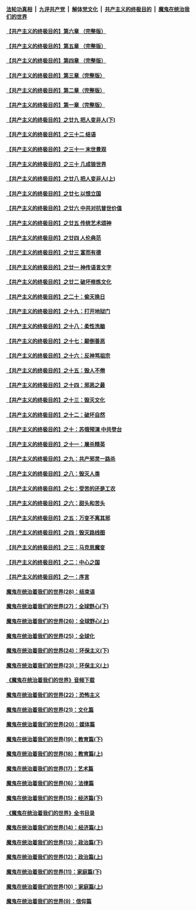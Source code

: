 ####  [法轮功真相](../../../../basic/blob/master/README.md?t=08210326) &nbsp;|&nbsp; [九评共产党](../../../../9ping.md/blob/master/README.md?t=08210326) &nbsp;|&nbsp; [解体党文化](../../../../jtdwh.md/blob/master/README.md?t=08210326)  &nbsp;|&nbsp; [共产主义的终极目的](../../../../gczydzjmd.md/blob/master/README.md?t=08210326) &nbsp;|&nbsp; [魔鬼在统治我们的世界](../../../../mgztzwmdsj.md/blob/master/README.md?t=08210326) 

#### [【共产主义的终极目的】第六章 （完整版）](../pages/nsc422/n11428913.md?t=08210326) 

#### [【共产主义的终极目的】第五章 （完整版）](../pages/nsc422/n11428912.md?t=08210326) 

#### [【共产主义的终极目的】第四章 （完整版）](../pages/nsc422/n11428907.md?t=08210326) 

#### [【共产主义的终极目的】第三章（完整版）](../pages/nsc422/n11428848.md?t=08210326) 

#### [【共产主义的终极目的】第二章（完整版）](../pages/nsc422/n11428831.md?t=08210326) 

#### [【共产主义的终极目的】第一章（完整版）](../pages/nsc422/n11417651.md?t=08210326) 

#### [【共产主义的终极目的】之廿九 把人变非人(下)](../pages/nsc422/n11344140.md?t=08210326) 

#### [【共产主义的终极目的】之三十二 结语](../pages/nsc422/n11360535.md?t=08210326) 

#### [【共产主义的终极目的】之三十一 末世景观](../pages/nsc422/n11351129.md?t=08210326) 

#### [【共产主义的终极目的】之三十 几成狼世界](../pages/nsc422/n11348280.md?t=08210326) 

#### [【共产主义的终极目的】之廿八 把人变非人(上)](../pages/nsc422/n11340492.md?t=08210326) 

#### [【共产主义的终极目的】之廿七 以恨立国](../pages/nsc422/n11336944.md?t=08210326) 

#### [【共产主义的终极目的】之廿六 中共对抗普世价值](../pages/nsc422/n11324785.md?t=08210326) 

#### [【共产主义的终极目的】之廿五 传统艺术颂神](../pages/nsc422/n11296396.md?t=08210326) 

#### [【共产主义的终极目的】之廿四 人伦典范](../pages/nsc422/n11296397.md?t=08210326) 

#### [【共产主义的终极目的】之廿三 富而有德](../pages/nsc422/n11283598.md?t=08210326) 

#### [【共产主义的终极目的】之廿一 神传语言文字](../pages/nsc422/n11263265.md?t=08210326) 

#### [【共产主义的终极目的】之廿二 破坏修炼文化](../pages/nsc422/n11245728.md?t=08210326) 

#### [【共产主义的终极目的】之二十：偷天换日](../pages/nsc422/n11238846.md?t=08210326) 

#### [【共产主义的终极目的】之十九：打开地狱门](../pages/nsc422/n11206376.md?t=08210326) 

#### [【共产主义的终极目的】之十八：柔性洗脑](../pages/nsc422/n11199994.md?t=08210326) 

#### [【共产主义的终极目的】之十七：颠倒善恶](../pages/nsc422/n11179782.md?t=08210326) 

#### [【共产主义的终极目的】之十六：反神骂祖宗](../pages/nsc422/n11166798.md?t=08210326) 

#### [【共产主义的终极目的】之十五：毁人不倦](../pages/nsc422/n11166792.md?t=08210326) 

#### [【共产主义的终极目的】之十四：邪恶之最](../pages/nsc422/n11150249.md?t=08210326) 

#### [【共产主义的终极目的】之十三：毁灭文化](../pages/nsc422/n11135227.md?t=08210326) 

#### [【共产主义的终极目的】之十二：破坏自然](../pages/nsc422/n11135214.md?t=08210326) 

#### [【共产主义的终极目的】之十：苏俄预演 中共登台](../pages/nsc422/n11118424.md?t=08210326) 

#### [【共产主义的终极目的】之十一：屠杀精英](../pages/nsc422/n11118442.md?t=08210326) 

#### [【共产主义的终极目的】之九：共产邪灵一路杀](../pages/nsc422/n11114139.md?t=08210326) 

#### [【共产主义的终极目的】之八：毁灭人类](../pages/nsc422/n11108503.md?t=08210326) 

#### [【共产主义的终极目的】之七：受苦的还是工农](../pages/nsc422/n11101809.md?t=08210326) 

#### [【共产主义的终极目的】之六：甜头和苦头](../pages/nsc422/n11096971.md?t=08210326) 

#### [【共产主义的终极目的】之五：万变不离其邪](../pages/nsc422/n11091285.md?t=08210326) 

#### [【共产主义的终极目的】之四：毁灭路线图](../pages/nsc422/n11086284.md?t=08210326) 

#### [【共产主义的终极目的】之三：马克思魔变](../pages/nsc422/n11061941.md?t=08210326) 

#### [【共产主义的终极目的】之二：中心之国](../pages/nsc422/n11047728.md?t=08210326) 

#### [【共产主义的终极目的】之一：序言](../pages/nsc422/n11086077.md?t=08210326) 

#### [魔鬼在统治着我们的世界(28)：结束语](../pages/nsc422/n10936246.md?t=08210326) 

#### [魔鬼在统治着我们的世界(27)：全球野心(下)](../pages/nsc422/n10928319.md?t=08210326) 

#### [魔鬼在统治着我们的世界(26)：全球野心(上)](../pages/nsc422/n10900318.md?t=08210326) 

#### [魔鬼在统治着我们的世界(25)：全球化](../pages/nsc422/n10788205.md?t=08210326) 

#### [魔鬼在统治着我们的世界(24)：环保主义(下)](../pages/nsc422/n10695307.md?t=08210326) 

#### [魔鬼在统治着我们的世界(23)：环保主义(上)](../pages/nsc422/n10688613.md?t=08210326) 

#### [《魔鬼在统治着我们的世界》音频下载](../pages/nsc422/n10635553.md?t=08210326) 

#### [魔鬼在统治着我们的世界(22)：恐怖主义](../pages/nsc422/n10614727.md?t=08210326) 

#### [魔鬼在统治着我们的世界(21)：文化篇](../pages/nsc422/n10597706.md?t=08210326) 

#### [魔鬼在统治着我们的世界(20)：媒体篇](../pages/nsc422/n10586579.md?t=08210326) 

#### [魔鬼在统治着我们的世界(19)：教育篇(下)](../pages/nsc422/n10564808.md?t=08210326) 

#### [魔鬼在统治着我们的世界(18)：教育篇(上)](../pages/nsc422/n10526970.md?t=08210326) 

#### [魔鬼在统治着我们的世界(17)：艺术篇](../pages/nsc422/n10499093.md?t=08210326) 

#### [魔鬼在统治着我们的世界(16)：法律篇](../pages/nsc422/n10485969.md?t=08210326) 

#### [魔鬼在统治着我们的世界(15)：经济篇(下)](../pages/nsc422/n10469975.md?t=08210326) 

#### [《魔鬼在统治着我们的世界》全书目录](../pages/nsc422/n10464261.md?t=08210326) 

#### [魔鬼在统治着我们的世界(14)：经济篇(上)](../pages/nsc422/n10457370.md?t=08210326) 

#### [魔鬼在统治着我们的世界(13)：政治篇(下)](../pages/nsc422/n10448270.md?t=08210326) 

#### [魔鬼在统治着我们的世界(12)：政治篇(上)](../pages/nsc422/n10444576.md?t=08210326) 

#### [魔鬼在统治着我们的世界(11)：家庭篇(下)](../pages/nsc422/n10440961.md?t=08210326) 

#### [魔鬼在统治着我们的世界(10)：家庭篇(上)](../pages/nsc422/n10435448.md?t=08210326) 

#### [魔鬼在统治着我们的世界(9)：信仰篇](../pages/nsc422/n10432159.md?t=08210326) 

